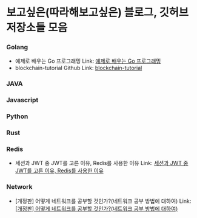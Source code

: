 # 보고싶은(따라해보고싶은) 블로그, 깃허브 저장소들 모음


### Golang
- 예제로 배우는 Go 프로그래밍 Link: [예제로 배우는 Go 프로그래밍](http://golang.site/)
- blockchain-tutorial Github Link: [blockchain-tutorial](https://github.com/mingrammer/blockchain-tutorial/tree/master/basic-prototype)



### JAVA



### Javascript



### Python



### Rust


### Redis
- 세션과 JWT 중 JWT를 고른 이유, Redis를 사용한 이유 Link: [세션과 JWT 중 JWT를 고른 이유, Redis를 사용한 이유](https://velog.io/@lluna/%EC%84%B8%EC%85%98%EA%B3%BC-JWT-%EC%A4%91-JWT%EB%A5%BC-%EA%B3%A0%EB%A5%B8-%EC%9D%B4%EC%9C%A0-Redis%EB%A5%BC-%EC%82%AC%EC%9A%A9%ED%95%9C-%EC%9D%B4%EC%9C%A0)


### Network
- [개정판] 어떻게 네트워크를 공부할 것인가?(네트워크 공부 방법에 대하여) Link: [[개정판] 어떻게 네트워크를 공부할 것인가?(네트워크 공부 방법에 대하여)](https://covenant.tistory.com/222)
